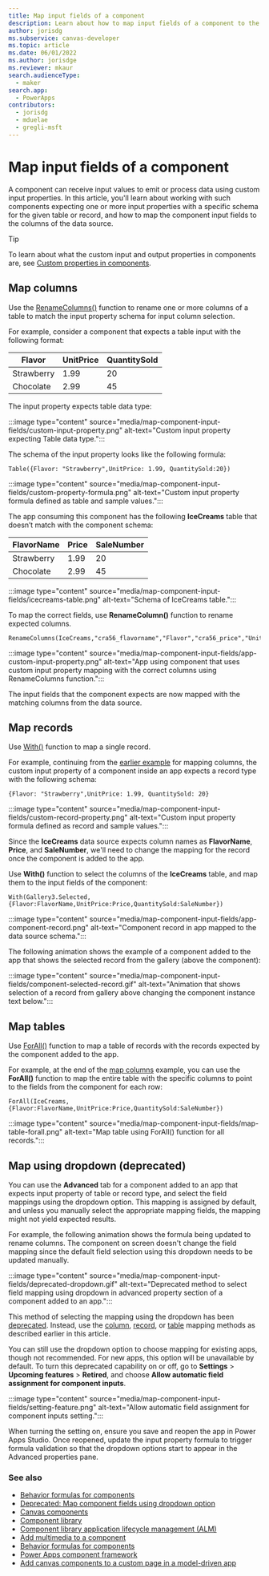```yaml
---
title: Map input fields of a component
description: Learn about how to map input fields of a component to the table or record.
author: jorisdg
ms.subservice: canvas-developer
ms.topic: article
ms.date: 06/01/2022
ms.author: jorisdge
ms.reviewer: mkaur
search.audienceType:
  - maker
search.app:
  - PowerApps
contributors:
  - jorisdg
  - mduelae
  - gregli-msft
---
```


# Map input fields of a component

A component can receive input values to emit or process data using custom input properties. In this article, you'll learn about working with such components expecting one or more input properties with a specific schema for the given table or record, and how to map the component input fields to the columns of the data source.

> [!TIP]
> To learn about what the custom input and output properties in components are, see [Custom properties in components](create-component.md#custom-properties).

## Map columns

Use the [RenameColumns()](functions/function-table-shaping.md) function to rename one or more columns of a table
to match the input property schema for input column selection.

For example, consider a component that expects a table input with the following format:

| **Flavor** | **UnitPrice** | **QuantitySold** |
|------------|---------------|------------------|
| Strawberry | 1.99          | 20               |
| Chocolate      | 2.99          | 45               |

The input property expects table data type:

:::image type="content" source="media/map-component-input-fields/custom-input-property.png" alt-text="Custom input property expecting Table data type.":::

The schema of the input property looks like the following formula:

```powerapps-dot
Table({Flavor: "Strawberry",UnitPrice: 1.99, QuantitySold:20})
```

:::image type="content" source="media/map-component-input-fields/custom-property-formula.png" alt-text="Custom input property formula defined as table and sample values.":::

The app consuming this component has the following **IceCreams** table that doesn’t match with the component schema:

| **FlavorName** | **Price** | **SaleNumber** |
|----------------|-----------|----------------|
| Strawberry     | 1.99      | 20             |
| Chocolate      | 2.99      | 45             |

:::image type="content" source="media/map-component-input-fields/icecreams-table.png" alt-text="Schema of IceCreams table.":::

To map the correct fields, use **RenameColumn()** function to rename expected columns.

```powerapps-dot
RenameColumns(IceCreams,"cra56_flavorname","Flavor","cra56_price","UnitPrice","cra56_salenumber","QuantitySold")
```

:::image type="content" source="media/map-component-input-fields/app-custom-input-property.png" alt-text="App using component that uses custom input property mapping with the correct columns using RenameColumns function.":::

The input fields that the component expects are now mapped with the matching columns from the data source.

## Map records

Use [With()](functions/function-with.md) function to map a single record.

For example, continuing from the [earlier example](#map-columns) for mapping columns, the custom input property of a component inside an app expects a record type with the following schema:

```powerapps-dot
{Flavor: "Strawberry",UnitPrice: 1.99, QuantitySold: 20}
```

:::image type="content" source="media/map-component-input-fields/custom-record-property.png" alt-text="Custom input property formula defined as record and sample values.":::

Since the **IceCreams** data source expects column names as **FlavorName**, **Price**, and **SaleNumber**, we'll need to change the mapping for the record once the component is added to the app.

Use **With()** function to select the columns of the **IceCreams** table, and map them to the input fields of the component:

```powerapps-dot
With(Gallery3.Selected,{Flavor:FlavorName,UnitPrice:Price,QuantitySold:SaleNumber})
```

:::image type="content" source="media/map-component-input-fields/app-component-record.png" alt-text="Component record in app mapped to the data source schema.":::

The following animation shows the example of a component added to the app that shows the selected record from the gallery (above the component):

:::image type="content" source="media/map-component-input-fields/component-selected-record.gif" alt-text="Animation that shows selection of a record from gallery above changing the component instance text below.":::

## Map tables

Use [ForAll()](functions/function-forall.md) function to map a table of records with the records expected by the component added to the app.

For example, at the end of the [map columns](#map-columns) example, you can use the **ForAll()** function to map the entire table with the specific columns to point to the fields from the component for each row:

```powerapps-dot
ForAll(IceCreams,{Flavor:FlavorName,UnitPrice:Price,QuantitySold:SaleNumber})
```

:::image type="content" source="media/map-component-input-fields/map-table-forall.png" alt-text="Map table using ForAll() function for all records.":::

## Map using dropdown (deprecated)

You can use the **Advanced** tab for a component added to an app that expects input property of table or record type, and select the field mappings using the dropdown option. This mapping is assigned by default, and unless you manually select the appropriate mapping fields, the mapping might not yield expected results.

For example, the following animation shows the formula being updated to rename columns. The component on screen doesn't change the field mapping since the default field selection using this dropdown needs to be updated manually.

:::image type="content" source="media/map-component-input-fields/deprecated-dropdown.gif" alt-text="Deprecated method to select field mapping using dropdown in advanced property section of a component added to an app.":::

This method of selecting the mapping using the dropdown has been [deprecated](important-changes-deprecations.md#map-component-fields-using-dropdown-option). Instead, use the [column](#map-columns), [record](#map-records), or [table](#map-tables) mapping methods as described earlier in this article.

You can still use the dropdown option to choose mapping for existing apps, though not recommended. For new apps, this option will be unavailable by default. To turn this deprecated capability on or off, go to **Settings** > **Upcoming features** > **Retired**, and choose **Allow automatic field assignment for component inputs**.

:::image type="content" source="media/map-component-input-fields/setting-feature.png" alt-text="Allow automatic field assignment for component inputs setting.":::

When turning the setting on, ensure you save and reopen the app in Power Apps Studio. Once reopened, update the input property formula to trigger formula validation so that the dropdown options start to appear in the Advanced properties pane.

### See also

- [Behavior formulas for components](component-behavior.md)
- [Deprecated: Map component fields using dropdown option](important-changes-deprecations.md#map-component-fields-using-dropdown-option)
- [Canvas components](create-component.md)
- [Component library](component-library.md)
- [Component library application lifecycle management (ALM)](component-library.md)
- [Add multimedia to a component](component-multimedia.md)
- [Behavior formulas for components](component-behavior.md)
- [Power Apps component framework](../../developer/component-framework/component-framework-for-canvas-apps.md) 
- [Add canvas components to a custom page in a model-driven app](../model-driven-apps/page-canvas-components.md)
